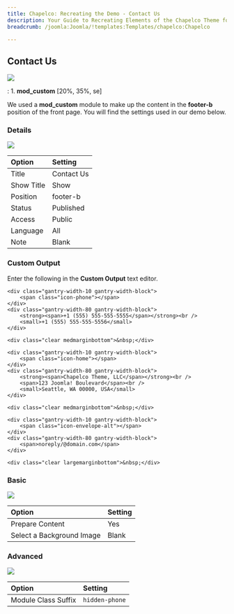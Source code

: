 ```yaml
---
title: Chapelco: Recreating the Demo - Contact Us
description: Your Guide to Recreating Elements of the Chapelco Theme for Joomla
breadcrumb: /joomla:Joomla/!templates:Templates/chapelco:Chapelco

---
```


Contact Us
-----
![][demo]

:   1. **mod_custom** [20%, 35%, se]

We used a **mod_custom** module to make up the content in the **footer-b** position of the front page. You will find the settings used in our demo below.

### Details
![][demo2]

| Option            | Setting            |  
| :---------------- | :----------------- |  
| Title             | Contact Us         |  
| Show Title        | Show               |  
| Position          | footer-b           |  
| Status            | Published          |  
| Access            | Public             |  
| Language          | All                |  
| Note              | Blank              |

### Custom Output
Enter the following in the **Custom Output** text editor.

~~~
<div class="gantry-width-10 gantry-width-block">
    <span class="icon-phone"></span>
</div>
<div class="gantry-width-80 gantry-width-block">
    <strong><span>+1 (555) 555-555-5555</span></strong><br />
    <small>+1 (555) 555-555-5556</small>
</div>

<div class="clear medmarginbottom">&nbsp;</div>

<div class="gantry-width-10 gantry-width-block">
    <span class="icon-home"></span>
</div>
<div class="gantry-width-80 gantry-width-block">
	<strong><span>Chapelco Theme, LLC</span></strong><br />
    <span>123 Joomla! Boulevard</span><br />
    <small>Seattle, WA 00000, USA</small> 
</div>

<div class="clear medmarginbottom">&nbsp;</div>

<div class="gantry-width-10 gantry-width-block">
    <span class="icon-envelope-alt"></span>
</div>
<div class="gantry-width-80 gantry-width-block">
    <span>noreply/@domain.com</span>
</div>

<div class="clear largemarginbottom">&nbsp;</div>
~~~

### Basic
![][demo3]

| Option                    | Setting |  
| :------------------------ | :------ |  
| Prepare Content           | Yes     |  
| Select a Background Image | Blank   |

### Advanced
![][demo4]

| Option              | Setting        |  
| :------------------ | :------------- |  
| Module Class Suffix | `hidden-phone` |  

[demo]: assets/demo_8.jpeg
[demo2]: assets/contact_1.jpeg
[demo3]: assets/contact_2.jpeg
[demo4]: assets/contact_3.jpeg